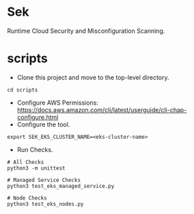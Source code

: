 # Sek
Runtime Cloud Security and Misconfiguration Scanning.

# scripts
* Clone this project and move to the top-level directory.
```
cd scripts
```
* Configure AWS Permissions: https://docs.aws.amazon.com/cli/latest/userguide/cli-chap-configure.html
* Configure the tool.
```
export SEK_EKS_CLUSTER_NAME=<eks-cluster-name>
```
* Run Checks.
```
# All Checks
python3 -m unittest

# Managed Service Checks
python3 test_eks_managed_service.py

# Node Checks
python3 test_eks_nodes.py
```
